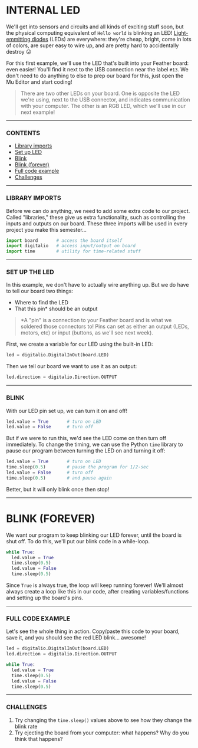 # INTERNAL LED

We'll get into sensors and circuits and all kinds of exciting stuff soon, but the physical computing equivalent of `Hello world` is blinking an LED! [Light-emmitting diodes](https://en.wikipedia.org/wiki/Light-emitting_diode) (LEDs) are everywhere: they're cheap, bright, come in lots of colors, are super easy to wire up, and are pretty hard to accidentally destroy 😜

For this first example, we'll use the LED that's built into your Feather board: even easier! You'll find it next to the USB connection near the label `#13`. We don't need to do anything to else to prep our board for this, just open the Mu Editor and start coding!

> There are two other LEDs on your board. One is opposite the LED we're using, next to the USB connector, and indicates communication with your computer. The other is an RGB LED, which we'll use in our next example!

***

### CONTENTS  

* [Library imports](#library-imports)  
* [Set up LED](#set-up-led)  
* [Blink](#blink)  
* [Blink (forever)](#blink-forever)  
* [Full code example](#full-code-example)  
* [Challenges](#challenges)  

***

### LIBRARY IMPORTS  
Before we can do anything, we need to add some extra code to our project. Called "libraries," these give us extra functionality, such as controlling the inputs and outputs on our board. These three imports will be used in every project you make this semester...

```python
import board       # access the board itself
import digitalio   # access input/output on board
import time        # utility for time-related stuff
```

***

### SET UP THE LED  
In this example, we don't have to actually wire anything up. But we do have to tell our board two things:

* Where to find the LED  
* That this pin\* should be an output  

> \*A "pin" is a connection to your Feather board and is what we soldered those connectors to! Pins can set as either an output (LEDs, motors, etc) or input (buttons, as we'll see next week).

First, we create a variable for our LED using the built-in LED:

```python
led = digitalio.DigitalInOut(board.LED)
```

Then we tell our board we want to use it as an output:

```python
led.direction = digitalio.Direction.OUTPUT
```

***

### BLINK
With our LED pin set up, we can turn it on and off!

```python
led.value = True       # turn on LED
led.value = False      # turn off
```

But if we were to run this, we'd see the LED come on then turn off immediately. To change the timing, we can use the Python `time` library to pause our program between turning the LED on and turning it off:

```python
led.value = True       # turn on LED
time.sleep(0.5)        # pause the program for 1/2-sec
led.value = False      # turn off
time.sleep(0.5)        # and pause again
```

Better, but it will only blink once then stop!

***

# BLINK (FOREVER)  
We want our program to keep blinking our LED forever, until the board is shut off. To do this, we'll put our blink code in a while-loop.

```python
while True:
  led.value = True
  time.sleep(0.5)
  led.value = False
  time.sleep(0.5)
```

Since `True` is always true, the loop will keep running forever! We'll almost always create a loop like this in our code, after creating variables/functions and setting up the board's pins.

***

### FULL CODE EXAMPLE  
Let's see the whole thing in action. Copy/paste this code to your board, save it, and you should see the red LED blink... awesome!

```python
led = digitalio.DigitalInOut(board.LED)
led.direction = digitalio.Direction.OUTPUT

while True:
  led.value = True
  time.sleep(0.5)
  led.value = False
  time.sleep(0.5)
```

***

### CHALLENGES  

1. Try changing the `time.sleep()` values above to see how they change the blink rate  
2. Try ejecting the board from your computer: what happens? Why do you think that happens?  

